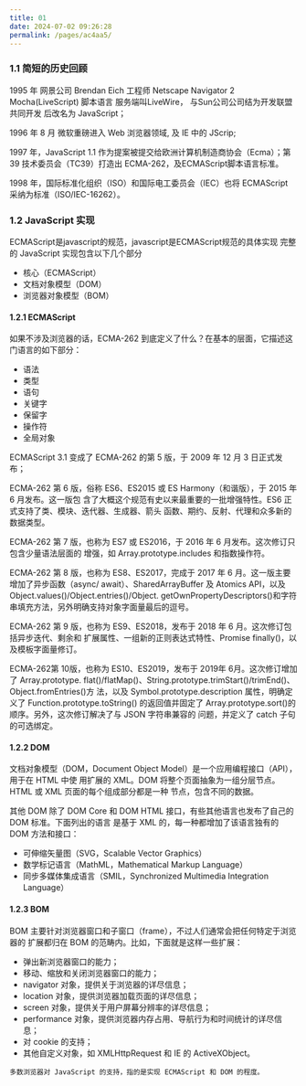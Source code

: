 ```yaml
---
title: 01
date: 2024-07-02 09:26:28
permalink: /pages/ac4aa5/
---
```

### 1.1 简短的历史回顾
1995 年 网景公司 Brendan Eich 工程师 Netscape Navigator 2 Mocha(LiveScript) 脚本语言 服务端叫LiveWire， 与Sun公司公司结为开发联盟 共同开发 后改名为 JavaScript；

1996 年 8 月 微软重磅进入 Web 浏览器领域, 及 IE 中的 JScrip;

1997 年，JavaScript 1.1 作为提案被提交给欧洲计算机制造商协会（Ecma）；第 39 技术委员会（TC39）打造出 ECMA-262，及ECMAScript脚本语言标准。

1998 年，国际标准化组织（ISO）和国际电工委员会（IEC）也将 ECMAScript 采纳为标准（ISO/IEC-16262）。

### 1.2 JavaScript 实现
ECMAScript是javascript的规范，javascript是ECMAScript规范的具体实现
完整的 JavaScript 实现包含以下几个部分
- 核心（ECMAScript）
- 文档对象模型（DOM）
- 浏览器对象模型（BOM）

#### 1.2.1 ECMAScript
如果不涉及浏览器的话，ECMA-262 到底定义了什么？在基本的层面，它描述这门语言的如下部分：
- 语法
- 类型
- 语句
- 关键字
- 保留字
- 操作符
- 全局对象

ECMAScript 3.1 变成了 ECMA-262 的第 5 版，于 2009 年 12 月 3 日正式发布；

ECMA-262 第 6 版，俗称 ES6、ES2015 或 ES Harmony（和谐版），于 2015 年 6 月发布。这一版包
含了大概这个规范有史以来最重要的一批增强特性。ES6 正式支持了类、模块、迭代器、生成器、箭头
函数、期约、反射、代理和众多新的数据类型。

ECMA-262 第 7 版，也称为 ES7 或 ES2016，于 2016 年 6 月发布。这次修订只包含少量语法层面的
增强，如 Array.prototype.includes 和指数操作符。

ECMA-262 第 8 版，也称为 ES8、ES2017，完成于 2017 年 6 月。这一版主要增加了异步函数（async/
await）、SharedArrayBuffer 及 Atomics API，以及 Object.values()/Object.entries()/Object.
getOwnPropertyDescriptors()和字符串填充方法，另外明确支持对象字面量最后的逗号。

ECMA-262 第 9 版，也称为 ES9、ES2018，发布于 2018 年 6 月。这次修订包括异步迭代、剩余和
扩展属性、一组新的正则表达式特性、Promise finally()，以及模板字面量修订。

ECMA-262第 10版，也称为 ES10、ES2019，发布于 2019年 6月。这次修订增加了 Array.prototype.
flat()/flatMap()、String.prototype.trimStart()/trimEnd()、Object.fromEntries()方
法，以及 Symbol.prototype.description 属性，明确定义了 Function.prototype.toString()
的返回值并固定了 Array.prototype.sort()的顺序。另外，这次修订解决了与 JSON 字符串兼容的
问题，并定义了 catch 子句的可选绑定。

#### 1.2.2 DOM
文档对象模型（DOM，Document Object Model）是一个应用编程接口（API），用于在 HTML 中使
用扩展的 XML。DOM 将整个页面抽象为一组分层节点。HTML 或 XML 页面的每个组成部分都是一种
节点，包含不同的数据。

其他 DOM
除了 DOM Core 和 DOM HTML 接口，有些其他语言也发布了自己的 DOM 标准。下面列出的语言
是基于 XML 的，每一种都增加了该语言独有的 DOM 方法和接口：
- 可伸缩矢量图（SVG，Scalable Vector Graphics）
- 数学标记语言（MathML，Mathematical Markup Language）
- 同步多媒体集成语言（SMIL，Synchronized Multimedia Integration Language）

#### 1.2.3 BOM
BOM 主要针对浏览器窗口和子窗口（frame），不过人们通常会把任何特定于浏览器的
扩展都归在 BOM 的范畴内。比如，下面就是这样一些扩展：
- 弹出新浏览器窗口的能力；
- 移动、缩放和关闭浏览器窗口的能力；
- navigator 对象，提供关于浏览器的详尽信息；
- location 对象，提供浏览器加载页面的详尽信息；
- screen 对象，提供关于用户屏幕分辨率的详尽信息；
- performance 对象，提供浏览器内存占用、导航行为和时间统计的详尽信息；
- 对 cookie 的支持；
- 其他自定义对象，如 XMLHttpRequest 和 IE 的 ActiveXObject。

`多数浏览器对 JavaScript 的支持，指的是实现 ECMAScript 和 DOM 的程度。`

